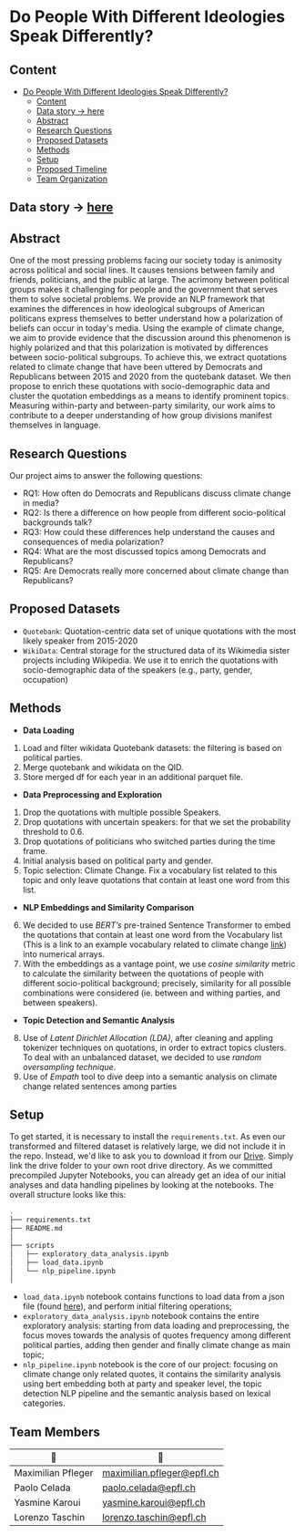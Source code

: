 # Do People With Different Ideologies Speak Differently?
## Content
- [Do People With Different Ideologies Speak Differently?](#do-people-with-different-ideologies-speak-differently)
  - [Content](#content)
  - [Data story &#8594; here](#data-story--here)
  - [Abstract](#abstract)
  - [Research Questions](#research-questions)
  - [Proposed Datasets](#proposed-datasets)
  - [Methods](#methods)
  - [Setup](#setup)
  - [Proposed Timeline](#proposed-timeline)
  - [Team Organization](#team-organization)
## Data story &#8594; [here](https://mxmuc.github.io/do-people-with-different-ideologies-speak-differently/)
## Abstract
One of the most pressing problems facing our society today is animosity across political and social lines. It causes tensions between family and friends, politicians, and the public at large. The acrimony between political groups makes it challenging for people and the government that serves them to solve societal problems. We provide an NLP framework that examines the differences in how ideological subgroups of American politicans express themselves to better understand how a polarization of beliefs can occur in today's media. Using the example of climate change, we aim to provide evidence that the discussion around this phenomenon is highly polarized and that this polarization is motivated by differences between socio-political subgroups. To achieve this, we extract quotations related to climate change that have been uttered by Democrats and Republicans between 2015 and 2020 from the quotebank dataset. We then propose to enrich these quotations with socio-demographic data and cluster the quotation embeddings as a means to identify prominent topics. Measuring within-party and between-party similarity, our work aims to contribute to a deeper understanding of how group divisions manifest themselves in language.
## Research Questions
Our project aims to answer the following questions:
* RQ1: How often do Democrats and Republicans discuss climate change in media?
* RQ2: Is there a difference on how people from different socio-political backgrounds talk?
* RQ3: How could these differences help understand the causes and consequences of media polarization?
* RQ4: What are the most discussed topics among Democrats and Republicans?
* RQ5: Are Democrats really more concerned about climate change than Republicans?
## Proposed Datasets
* `Quotebank`:  Quotation-centric data set of unique quotations with the most likely speaker from 2015-2020
* `WikiData`: Central storage for the structured data of its Wikimedia sister projects including Wikipedia. We use it to enrich the quotations with socio-demographic data of the speakers (e.g., party, gender, occupation)
## Methods
* **Data Loading**
1. Load and filter wikidata Quotebank datasets: the filtering is based on political parties.
2. Merge quotebank and wikidata on the QID.
3. Store merged df for each year in an additional parquet file.
* **Data Preprocessing and Exploration**
1. Drop the quotations with multiple possible Speakers.
2. Drop  quotations with uncertain speakers: for that we set the probability threshold to 0.6.
3. Drop quotations of politicians who switched parties during the time frame.
4. Initial analysis based on political party and gender. 
5. Topic selection: Climate Change. Fix a vocabulary list related to this topic and only leave quotations that contain at least one word from this list.
* **NLP Embeddings and Similarity Comparison** 
6. We decided to use *BERT’s* pre-trained Sentence Transformer to embed the quotations that contain at least one word from the Vocabulary list (This is a link to an example vocabulary related to climate change [link](https://www.health.state.mn.us/communities/environment/climate/docs/film/vocab_list.pdf)) into numerical arrays.
7. With the embeddings as a vantage point, we use *cosine similarity* metric to calculate the similarity between the quotations of people with different socio-political background; precisely, similarity for all possible combinations were considered (ie. between and withing parties, and between speakers).
* **Topic Detection and Semantic Analysis**
8. Use of *Latent Dirichlet Allocation (LDA)*, after cleaning and appling tokenizer techniques on quotations, in order to extract topics clusters. To deal with an unbalanced dataset, we decided to use *random oversampling technique*.
9. Use of *Empath* tool to dive deep into a semantic analysis on climate change related sentences among parties
## Setup
To get started, it is necessary to install the `requirements.txt`.
As even our transformed and filtered dataset is relatively large, we did not include it in the repo. Instead, we'd like to ask you to download it from our [Drive](https://drive.google.com/drive/folders/1GcNp2lkck9E2atJnqw2CAvofDEi9H4s5?usp=sharing).
Simply link the drive folder to your own root drive directory. As we committed precompiled Jupyter Notebooks, you can already get an idea of our initial analyses and data handling pipelines by looking at the notebooks.
The overall structure looks like this:

```bash
.
├── requirements.txt
├── README.md
│ 
├── scripts
│   ├── exploratory_data_analysis.ipynb 
│   ├── load_data.ipynb
│   └── nlp_pipeline.ipynb
│ 
```
* `load_data.ipynb` notebook contains functions to load data from a json file (found [here](https://drive.google.com/drive/folders/1R-GVIdxU3jkQb5zU0uG9044Vynh9nYR1?usp=sharing)), and perform initial filtering operations;
* `exploratory_data_analysis.ipynb` notebook contains the entire exploratory analysis: starting from data loading and preprocessing, the focus moves towards the analysis of quotes frequency among different political parties, adding then gender and finally climate change as main topic;
* `nlp_pipeline.ipynb` notebook is the core of our project: focusing on climate change only related quotes, it contains the similarity analysis using bert embedding both at party and speaker level, the topic detection NLP pipeline and the semantic analysis based on lexical categories.

## Team Members

| 👤                    | 📨                           |
|-----------------------|------------------------------|
| Maximilian Pfleger    | maximilian.pfleger@epfl.ch   |
| Paolo Celada          | paolo.celada@epfl.ch         |
| Yasmine Karoui        | yasmine.karoui@epfl.ch       |
| Lorenzo Taschin       | lorenzo.taschin@epfl.ch      |

